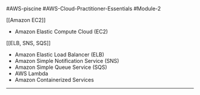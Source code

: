 #AWS-piscine #AWS-Cloud-Practitioner-Essentials #Module-2

[[Amazon EC2]]
- Amazon Elastic Compute Cloud (EC2)

[[ELB, SNS, SQS]]
- Amazon Elastic Load Balancer (ELB)
- Amazon Simple Notification Service (SNS)
- Amazon Simple Queue Service (SQS)
- AWS Lambda
- Amazon Containerized Services

-------

